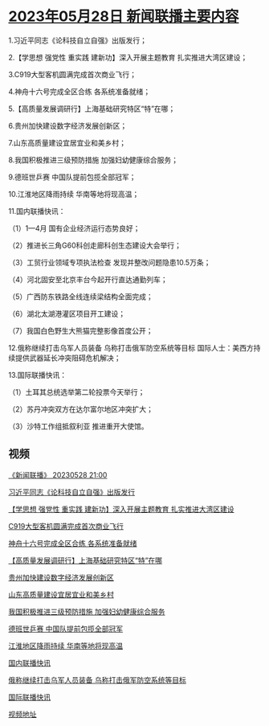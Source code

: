 # [2023年05月28日 新闻联播主要内容](https://tv.cctv.com/lm/xwlb/day/20230528.shtml)

1.习近平同志《论科技自立自强》出版发行；

2.【学思想 强党性 重实践 建新功】深入开展主题教育 扎实推进大湾区建设；

3.C919大型客机圆满完成首次商业飞行；

4.神舟十六号完成全区合练 各系统准备就绪；

5.【高质量发展调研行】上海基础研究特区“特”在哪；

6.贵州加快建设数字经济发展创新区；

7.山东高质量建设宜居宜业和美乡村；

8.我国积极推进三级预防措施 加强妇幼健康综合服务；

9.德班世乒赛 中国队提前包揽全部冠军；

10.江淮地区降雨持续 华南等地将现高温；

11.国内联播快讯：

（1）1—4月 国有企业经济运行态势良好；

（2）推进长三角G60科创走廊科创生态建设大会举行；

（3）工贸行业领域专项执法检查 发现并整改问题隐患10.5万条；

（4）河北固安至北京丰台今起开行直达通勤列车；

（5）广西防东铁路全线连续梁结构全面完成；

（6）湖北太湖港灌区项目开工建设；

（7）我国白色野生大熊猫完整影像首度公开；

12.俄称继续打击乌军人员装备 乌称打击俄军防空系统等目标 国际人士：美西方持续提供武器延长冲突阻碍危机解决；

13.国际联播快讯：

（1）土耳其总统选举第二轮投票今天举行；

（2）苏丹冲突双方在达尔富尔地区冲突扩大；

（3）沙特工作组抵叙利亚 推进重开大使馆。

## 视频

[《新闻联播》 20230528 21:00](https://tv.cctv.com/2023/05/29/VIDEPR2DeHIRPZYa00mkqyBl230529.shtml)

[习近平同志《论科技自立自强》出版发行](https://tv.cctv.com/2023/05/28/VIDEsST472OuhtMEghaC3pxS230528.shtml)

[【学思想 强党性 重实践 建新功】深入开展主题教育 扎实推进大湾区建设](https://tv.cctv.com/2023/05/28/VIDEwOqdlNPM9XF3gSFREd6C230528.shtml)

[C919大型客机圆满完成首次商业飞行](https://tv.cctv.com/2023/05/28/VIDEkGzVM02rK12CIprbHC5p230528.shtml)

[神舟十六号完成全区合练 各系统准备就绪](https://tv.cctv.com/2023/05/28/VIDEioWUnCsNTRFz6ZuceUHA230528.shtml)

[【高质量发展调研行】上海基础研究特区“特”在哪](https://tv.cctv.com/2023/05/28/VIDENxXkbFFPfdUkMLjeJqkF230528.shtml)

[贵州加快建设数字经济发展创新区](https://tv.cctv.com/2023/05/28/VIDEYShhMEx3YaNxAG29wwHU230528.shtml)

[山东高质量建设宜居宜业和美乡村](https://tv.cctv.com/2023/05/28/VIDE2c1uALJ6IY6HLl0WzCtK230528.shtml)

[我国积极推进三级预防措施 加强妇幼健康综合服务](https://tv.cctv.com/2023/05/28/VIDEMu7ABFt9ZLWkkJTEzJXa230528.shtml)

[德班世乒赛 中国队提前包揽全部冠军](https://tv.cctv.com/2023/05/28/VIDETW7jtU5WPaJeSmIS4l0U230528.shtml)

[江淮地区降雨持续 华南等地将现高温](https://tv.cctv.com/2023/05/28/VIDEeTWWagwpBLFJ2sbkVub5230528.shtml)

[国内联播快讯](https://tv.cctv.com/2023/05/28/VIDEe7XbTQj6pcYQFvWPEztB230528.shtml)

[俄称继续打击乌军人员装备 乌称打击俄军防空系统等目标](https://tv.cctv.com/2023/05/28/VIDEqb9uGQdirURfmjLbt0Nz230528.shtml)

[国际联播快讯](https://tv.cctv.com/2023/05/28/VIDEvHggJIvc3jDnwdFMS8ZR230528.shtml)

[视频地址](https://tv.cctv.com/lm/xwlb/day/20230528.shtml) 

